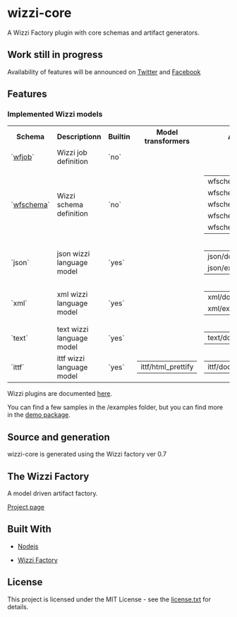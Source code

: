 # wizzi-core

A Wizzi Factory plugin with core schemas and artifact generators.

## Work still in progress

Availability of features will be announced
on [Twitter](https://twitter.com/wizziteam) and [Facebook](https://www.facebook.com/wizzifactory)

## Features
### Implemented Wizzi models

<table>
<tr>
<th>Schema</th>
<th>Descriptionn</th>
<th>Builtin</th>
<th>Model transformers</th>
<th>Artifacts</th>
</tr>
<tr>
<td>
`<a href https://github.com/wizzifactory/wizzi/blob/master/packages/wizzi-core/.wizzi/ittf/lib/wizzi/schemas/wfjob.wfschema.ittf>wfjob</a>`
<td>Wizzi job definition</td>
<td>
`no`
<td>

<table>
</table>

<td>

<table>
</table>

</tr>
<tr>
<td>
`<a href https://github.com/wizzifactory/wizzi/blob/master/packages/wizzi-core/.wizzi/ittf/lib/wizzi/schemas/wfschema.wfschema.ittf>wfschema</a>`
<td>Wizzi schema definition</td>
<td>
`no`
<td>

<table>
</table>

<td>

<table>
<tr>
<td>wfschema/factory</td>
</tr>
<tr>
<td>wfschema/model</td>
</tr>
<tr>
<td>wfschema/html_docs</td>
</tr>
<tr>
<td>wfschema/json_docs</td>
</tr>
<tr>
<td>wfschema/test</td>
</tr>
</table>

</tr>
<tr>
<td>
`json`
<td>json wizzi language model</td>
<td>
`yes`
<td>

<table>
</table>

<td>

<table>
<tr>
<td>json/document</td>
</tr>
<tr>
<td>json/export</td>
</tr>
</table>

</tr>
<tr>
<td>
`xml`
<td>xml wizzi language model</td>
<td>
`yes`
<td>

<table>
</table>

<td>

<table>
<tr>
<td>xml/document</td>
</tr>
<tr>
<td>xml/export</td>
</tr>
</table>

</tr>
<tr>
<td>
`text`
<td>text wizzi language model</td>
<td>
`yes`
<td>

<table>
</table>

<td>

<table>
<tr>
<td>text/document</td>
</tr>
</table>

</tr>
<tr>
<td>
`ittf`
<td>ittf wizzi language model</td>
<td>
`yes`
<td>

<table>
<tr>
<td>ittf/html_prettify</td>
</tr>
</table>

<td>

<table>
<tr>
<td>ittf/document</td>
</tr>
</table>

</tr>
</table>



<p>Wizzi plugins are documented <a href="https://wizzifactory.github.io/docs/wizziplugins.html">here</a>.</p>



<p>You can find a few samples in the /examples folder, but you can find more in the <a href="https://github.com/wizzifactory/wizzi/tree/master/packages/wizzi-demo/.wizzi/ittf/examples/advanced/plugins">demo package</a>.</p>

## Source and generation
wizzi-core is generated using the Wizzi factory ver 0.7

## The Wizzi Factory

A model driven artifact factory.


<p><a href="https://wizzifactory.github.io/">Project page</a></p>

## Built With
* [Nodejs](https://nodejs.org)

* [Wizzi Factory](https://github.com/wizzifactory)


## License

<p>This project is licensed under the MIT License - see the <a href="license.txt">license.txt</a> for details.</p>

